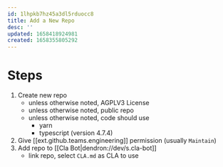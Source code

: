 ```yaml
---
id: 1lhpkb7hz45a3dl5rduocc8
title: Add a New Repo
desc: ''
updated: 1658418924981
created: 1658355805292
---
```


# Steps
1. Create new repo
    - unless otherwise noted, AGPLV3 License
    - unless otherwise noted, public repo
    - unless otherwise noted, code should use
        - yarn
        - typescript (version 4.7.4)
1. Give [[ext.github.teams.engineering]] permission (usually `Maintain`)
1. Add repo to [[Cla Bot|dendron://dev/s.cla-bot]]
    - link repo, select `CLA.md` as CLA to use